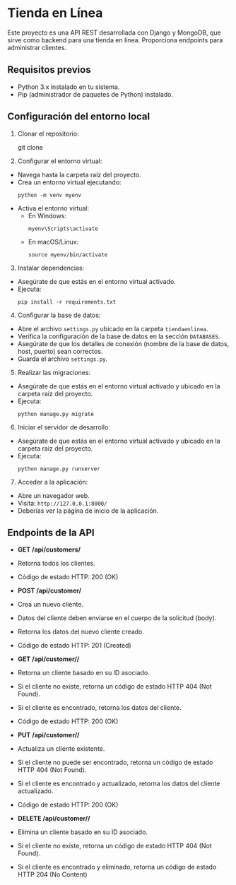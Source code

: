 # Tienda en Línea

Este proyecto es una API REST desarrollada con Django y MongoDB, que sirve como backend para una tienda en línea. Proporciona endpoints para administrar clientes.

## Requisitos previos

- Python 3.x instalado en tu sistema.
- Pip (administrador de paquetes de Python) instalado.

## Configuración del entorno local

1. Clonar el repositorio:
   
   git clone <URL del repositorio>


2. Configurar el entorno virtual:
- Navega hasta la carpeta raíz del proyecto.
- Crea un entorno virtual ejecutando:
  ```
  python -m venv myenv
  ```
- Activa el entorno virtual:
  - En Windows:
    ```
    myenv\Scripts\activate
    ```
  - En macOS/Linux:
    ```
    source myenv/bin/activate
    ```

3. Instalar dependencias:
- Asegúrate de que estás en el entorno virtual activado.
- Ejecuta:
  ```
  pip install -r requirements.txt
  ```

4. Configurar la base de datos:
- Abre el archivo `settings.py` ubicado en la carpeta `tiendaenlinea`.
- Verifica la configuración de la base de datos en la sección `DATABASES`.
- Asegúrate de que los detalles de conexión (nombre de la base de datos, host, puerto) sean correctos.
- Guarda el archivo `settings.py`.

5. Realizar las migraciones:
- Asegúrate de que estás en el entorno virtual activado y ubicado en la carpeta raíz del proyecto.
- Ejecuta:
  ```
  python manage.py migrate
  ```

6. Iniciar el servidor de desarrollo:
- Asegúrate de que estás en el entorno virtual activado y ubicado en la carpeta raíz del proyecto.
- Ejecuta:
  ```
  python manage.py runserver
  ```

7. Acceder a la aplicación:
- Abre un navegador web.
- Visita: `http://127.0.0.1:8000/`
- Deberías ver la página de inicio de la aplicación.

## Endpoints de la API

- **GET /api/customers/**
- Retorna todos los clientes.
- Código de estado HTTP: 200 (OK)

- **POST /api/customer/**
- Crea un nuevo cliente.
- Datos del cliente deben enviarse en el cuerpo de la solicitud (body).
- Retorna los datos del nuevo cliente creado.
- Código de estado HTTP: 201 (Created)

- **GET /api/customer/<id>/**
- Retorna un cliente basado en su ID asociado.
- Si el cliente no existe, retorna un código de estado HTTP 404 (Not Found).
- Si el cliente es encontrado, retorna los datos del cliente.
- Código de estado HTTP: 200 (OK)

- **PUT /api/customer/<id>/**
- Actualiza un cliente existente.
- Si el cliente no puede ser encontrado, retorna un código de estado HTTP 404 (Not Found).
- Si el cliente es encontrado y actualizado, retorna los datos del cliente actualizado.
- Código de estado HTTP: 200 (OK)

- **DELETE /api/customer/<id>/**
- Elimina un cliente basado en su ID asociado.
- Si el cliente no existe, retorna un código de estado HTTP 404 (Not Found).
- Si el cliente es encontrado y eliminado, retorna un código de estado HTTP 204 (No Content)



